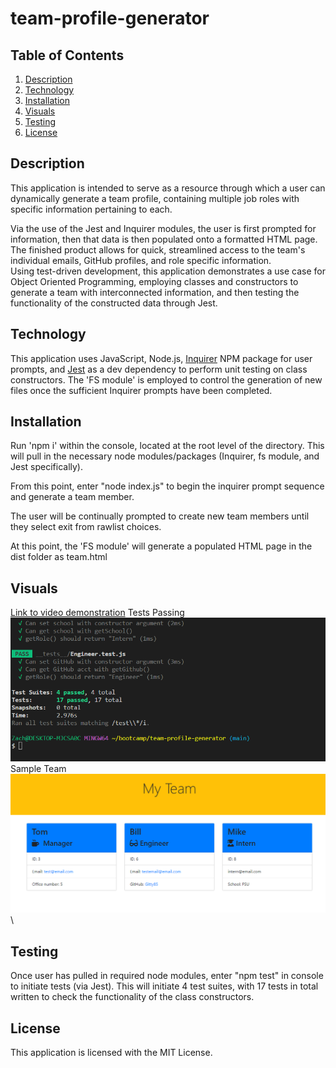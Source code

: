 # team-profile-generator

## Table of Contents
1. [Description](#description)
2. [Technology](#technology)
3. [Installation](#installation)
4. [Visuals](#visuals)
5. [Testing](#testing)
6. [License](#license)

## Description

This application is intended to serve as a resource through which a user can dynamically generate a team profile, containing multiple job roles with specific information pertaining to each. 

Via the use of the Jest and Inquirer modules, the user is first prompted for information, then that data is then populated onto a formatted HTML page. The finished product allows for quick, streamlined access to the team's individual emails, GitHub profiles, and role specific information. 
\
Using test-driven development, this application demonstrates a use case for Object Oriented Programming, employing classes and constructors to generate a team with interconnected information, and then testing the functionality of the constructed data through Jest. 

## Technology 
This application uses JavaScript, Node.js, [Inquirer](https://www.npmjs.com/package/inquirer) NPM package for user prompts, and [Jest](https://www.npmjs.com/package/inquirer) as a dev dependency to perform unit testing on class constructors. The 'FS module' is employed to control the generation of new files once the sufficient Inquirer prompts have been completed. 
## Installation
Run 'npm i' within the console, located at the root level of the directory. This will pull in the necessary node modules/packages (Inquirer, fs module, and Jest specifically).

From this point, enter "node index.js" to begin the inquirer prompt sequence and generate a team member. 
 
The user will be continually prompted to create new team members until they select exit from rawlist choices. 

At this point, the 'FS module' will generate a populated HTML page in the dist folder as team.html
## Visuals
[Link to video demonstration](https://drive.google.com/file/d/1_rXccN3kdwZF1hox7dYbxN725gbilm4F/view)
Tests Passing
![Tests Passing](./images/TestsPassing.png)
\
Sample Team
![Sample Team](./images/SampleTeam.png)
\

## Testing
Once user has pulled in required node modules, enter "npm test" in console to initiate tests (via Jest). This will initiate 4 test suites, with 17 tests in total written to check the functionality of the class constructors.

## License
This application is licensed with the MIT License.